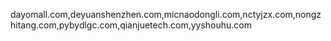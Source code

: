 dayomall.com,deyuanshenzhen.com,micnaodongli.com,nctyjzx.com,nongzhitang.com,pybydlgc.com,qianjuetech.com,yyshouhu.com
